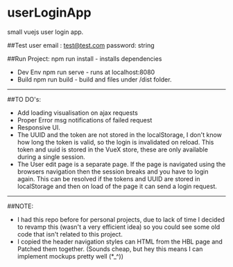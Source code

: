 # userLoginApp
small vuejs user login app.

##Test user
email : test@test.com 
password: string

##Run Project:
    npm run install - installs dependencies
 - Dev Env
    npm run serve - runs at localhost:8080
 - Build
    npm run build - build and files under /dist folder.
    
-----
##TO DO's:

- Add loading visualisation on ajax requests
- Proper Error msg notifications of failed request
- Responsive UI.
- The UUID and the token are not stored in the localStorage, I don't know how long the token is valid, so the login is invalidated on reload.
  This token and uuid is stored in the VueX store, these are only available during a single session.
- The User edit page is a separate page. If the page is navigated using the browsers navigation then the session breaks and you have to login again.
  This can be resolved if the tokens and UUID are stored in localStorage and then on load of the page it can send a login request.

-----
##NOTE:
- I had this repo before for personal projects, due to lack of time I decided to revamp this (wasn't a very efficient idea) so you could see some old code that isn't related to this project.
- I copied the header navigation styles can HTML from the HBL page and Patched them together. (Sounds cheap, but hey this means I can implement mockups pretty well (*_^))
